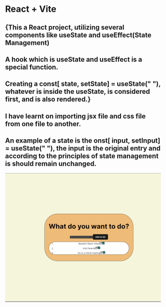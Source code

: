 # React + Vite
## {This a React project, utilizing several components like useState and useEffect(State Management)
## A hook which is useState and useEffect is a special function.
## Creating a const[ state, setState] = useState(" "), whatever is inside the useState, is considered first, and is also rendered.}
## I have learnt on importing jsx file and css file from one file to another.
## An example of a state is the onst[ input, setInput] = useState(" "), the input is the original entry and according to the principles of state management is should remain unchanged. 
![alt text](https://github.com/ARINCoder/React/blob/Todo-List/src/assets/Screenshot.png)

